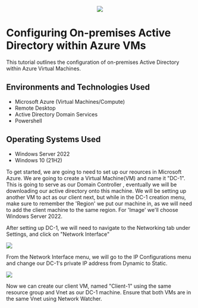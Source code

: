 <p>
<p align="center">
<img src="https://i.imgur.com/YcxQqs2.png"/>
</p>

<h1>Configuring On-premises Active Directory within Azure VMs</h1>

This tutorial outlines the configuration of on-premises Active Directory within Azure Virtual Machines. 

<h2>Environments and Technologies Used</h2>

- Microsoft Azure (Virtual Machines/Compute)
- Remote Desktop
- Active Directory Domain Services
- Powershell

<h2>Operating Systems Used</h2>

- Windows Server 2022
- Windows 10 (21H2)

<p>
To get started, we are going to need to set up our reources in Microsoft Azure. We are going to create a Virtual Machine(VM) and name it "DC-1". This is going to serve as our Domain Controller , eventually we will be downloading our active directory onto this machine. We will be setting up another VM to act as our client next, but while in the DC-1 creation menu, make sure to remember the 'Region' we put our machine in, as we will need to add the client machine to the same region. For 'Image' we'll choose Windows Server 2022.
</p>

<p>
After setting up DC-1, we will need to navigate to the Networking tab under Settings, and click on "Network Interface" 
</p>

<img src="https://i.imgur.com/8LDya1a.png"/>

<p>
From the Network Interface menu, we will go to the IP Configurations menu and change our DC-1's private IP address from Dynamic to Static.
</p>
<img src="https://i.imgur.com/4aeatef.png"/>
<p>
Now we can create our client VM, named "Client-1" using the same resource group and Vnet as our DC-1 machine. Ensure that both VMs are in the same Vnet using Network Watcher. 
</p>

<p>

</p>

<p>

</p>

<p>

</p>

<p>



